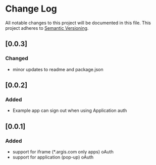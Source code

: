 # Change Log
All notable changes to this project will be documented in this file.
This project adheres to [Semantic Versioning](http://semver.org/).

## [0.0.3]
### Changed
- minor updates to readme and package.json

## [0.0.2]
### Added
- Example app can sign out when using Application auth

## [0.0.1]
### Added
- support for iframe (\*.argis.com only apps) oAuth
- support for application (pop-up) oAuth
